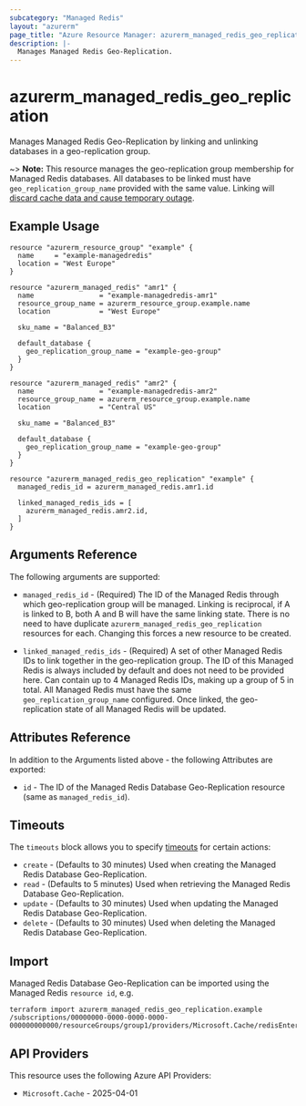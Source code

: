 ```yaml
---
subcategory: "Managed Redis"
layout: "azurerm"
page_title: "Azure Resource Manager: azurerm_managed_redis_geo_replication"
description: |-
  Manages Managed Redis Geo-Replication.
---
```


# azurerm_managed_redis_geo_replication

Manages Managed Redis Geo-Replication by linking and unlinking databases in a geo-replication group.

~> **Note:** This resource manages the geo-replication group membership for Managed Redis databases. All databases to be linked must have `geo_replication_group_name` provided with the same value. Linking will [discard cache data and cause temporary outage](https://learn.microsoft.com/azure/redis/how-to-active-geo-replication#add-an-existing-instance-to-an-active-geo-replication-group).

## Example Usage

```hcl
resource "azurerm_resource_group" "example" {
  name     = "example-managedredis"
  location = "West Europe"
}

resource "azurerm_managed_redis" "amr1" {
  name                = "example-managedredis-amr1"
  resource_group_name = azurerm_resource_group.example.name
  location            = "West Europe"

  sku_name = "Balanced_B3"

  default_database {
    geo_replication_group_name = "example-geo-group"
  }
}

resource "azurerm_managed_redis" "amr2" {
  name                = "example-managedredis-amr2"
  resource_group_name = azurerm_resource_group.example.name
  location            = "Central US"

  sku_name = "Balanced_B3"

  default_database {
    geo_replication_group_name = "example-geo-group"
  }
}

resource "azurerm_managed_redis_geo_replication" "example" {
  managed_redis_id = azurerm_managed_redis.amr1.id

  linked_managed_redis_ids = [
    azurerm_managed_redis.amr2.id,
  ]
}
```

## Arguments Reference

The following arguments are supported:

* `managed_redis_id` - (Required) The ID of the Managed Redis through which geo-replication group will be managed. Linking is reciprocal, if A is linked to B, both A and B will have the same linking state. There is no need to have duplicate `azurerm_managed_redis_geo_replication` resources for each. Changing this forces a new resource to be created.

* `linked_managed_redis_ids` - (Required) A set of other Managed Redis IDs to link together in the geo-replication group. The ID of this Managed Redis is always included by default and does not need to be provided here. Can contain up to 4 Managed Redis IDs, making up a group of 5 in total. All Managed Redis must have the same `geo_replication_group_name` configured. Once linked, the geo-replication state of all Managed Redis will be updated.

## Attributes Reference

In addition to the Arguments listed above - the following Attributes are exported:

* `id` - The ID of the Managed Redis Database Geo-Replication resource (same as `managed_redis_id`).

## Timeouts

The `timeouts` block allows you to specify [timeouts](https://www.terraform.io/language/resources/syntax#operation-timeouts) for certain actions:

* `create` - (Defaults to 30 minutes) Used when creating the Managed Redis Database Geo-Replication.
* `read` - (Defaults to 5 minutes) Used when retrieving the Managed Redis Database Geo-Replication.
* `update` - (Defaults to 30 minutes) Used when updating the Managed Redis Database Geo-Replication.
* `delete` - (Defaults to 30 minutes) Used when deleting the Managed Redis Database Geo-Replication.

## Import

Managed Redis Database Geo-Replication can be imported using the Managed Redis `resource id`, e.g.

```shell
terraform import azurerm_managed_redis_geo_replication.example /subscriptions/00000000-0000-0000-0000-000000000000/resourceGroups/group1/providers/Microsoft.Cache/redisEnterprise/cluster1
```

## API Providers
<!-- This section is generated, changes will be overwritten -->
This resource uses the following Azure API Providers:

* `Microsoft.Cache` - 2025-04-01
